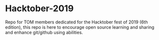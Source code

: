 # Hacktober-2019
Repo for TOM members dedicated for the Hacktober fest of 2019 (6th edition), this repo is here to encourage open source learning and sharing and enhance git/github using abilities. 
